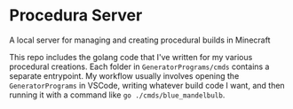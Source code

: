 # Procedura Server
A local server for managing and creating procedural builds in Minecraft

This repo includes the golang code that I've written for my various procedural creations. Each folder in `GeneratorPrograms/cmds` contains a separate entrypoint.
My workflow usually involves opening the `GeneratorPrograms` in VSCode, writing whatever build code I want, and then running it with a command like `go ./cmds/blue_mandelbulb`.

